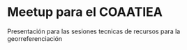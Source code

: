# Meetup para el COAATIEA
Presentación para las sesiones tecnicas de recursos para la georreferenciación
